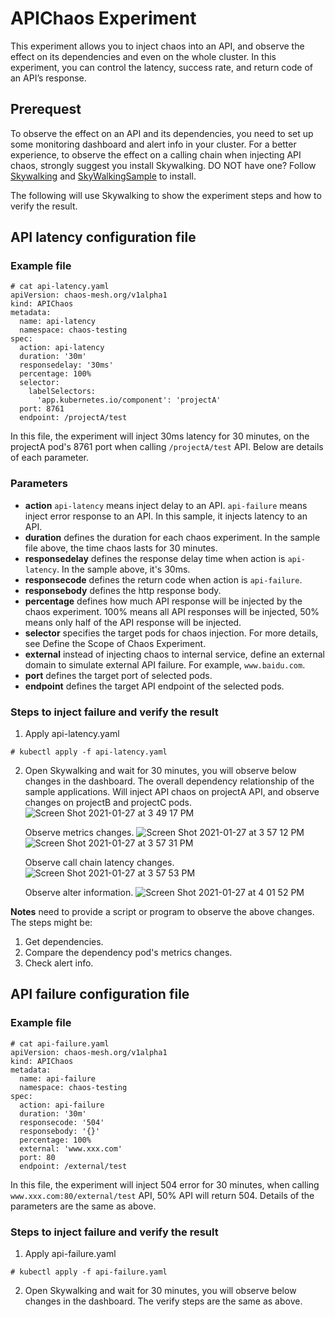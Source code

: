 # APIChaos Experiment
This experiment allows you to inject chaos into an API, and observe the effect on its dependencies and even on the whole cluster.  In this experiment, you can control the latency, success rate, and return code of an API’s response.

## Prerequest
To observe the effect on an API and its dependencies, you need to set up some monitoring dashboard and alert info in your cluster. For a better experience, to observe the effect on a calling chain when injecting API chaos, strongly suggest you install Skywalking. DO NOT have one? Follow [Skywalking](https://github.com/apache/skywalking/blob/8.3.0/docs-hotfix/docs/en/setup/README.md) and [SkyWalkingSample](https://github.com/beckjin/SkyWalkingSample) to install.

The following will use Skywalking to show the experiment steps and how to verify the result.

## API latency configuration file
### Example file
```
# cat api-latency.yaml
apiVersion: chaos-mesh.org/v1alpha1
kind: APIChaos
metadata:
  name: api-latency
  namespace: chaos-testing
spec:
  action: api-latency
  duration: '30m'
  responsedelay: '30ms'
  percentage: 100%
  selector:
    labelSelectors:
      'app.kubernetes.io/component': 'projectA'
  port: 8761
  endpoint: /projectA/test
```

In this file, the experiment will inject 30ms latency for 30 minutes, on the projectA pod's 8761 port when calling `/projectA/test` API. Below are details of each parameter.

### Parameters
* **action** `api-latency` means inject delay to an API. `api-failure` means inject error response to an API. In this sample, it injects latency to an API.
* **duration** defines the duration for each chaos experiment. In the sample file above, the time chaos lasts for 30 minutes.
* **responsedelay** defines the response delay time when action is `api-latency`. In the sample above, it's 30ms.
* **responsecode** defines the return code when action is `api-failure`.
*  **responsebody** defines the http response body.
* **percentage** defines how much API response will be injected by the chaos experiment. 100% means all API responses will be injected, 50% means only half of the API response will be injected.
* **selector** specifies the target pods for chaos injection. For more details, see Define the Scope of Chaos Experiment.
* **external** instead of injecting chaos to internal service, define an external domain to simulate external API failure. For example, `www.baidu.com`.
* **port** defines the target port of selected pods.
* **endpoint** defines the target API endpoint of the selected pods.

### Steps to inject failure and verify the result
1. Apply api-latency.yaml
```
# kubectl apply -f api-latency.yaml
```
2. Open Skywalking and wait for 30 minutes, you will observe below changes in the dashboard.
    The overall dependency relationship of the sample applications. Will inject API chaos on projectA API, and observe changes on projectB and projectC pods.
![Screen Shot 2021-01-27 at 3 49 17 PM](https://user-images.githubusercontent.com/24226678/105968448-11979200-60c2-11eb-8581-f4138f696a05.png)

    Observe metrics changes.
![Screen Shot 2021-01-27 at 3 57 12 PM](https://user-images.githubusercontent.com/24226678/105968479-19573680-60c2-11eb-875f-95fe2a0dfb90.png)
![Screen Shot 2021-01-27 at 3 57 31 PM](https://user-images.githubusercontent.com/24226678/105968486-1b20fa00-60c2-11eb-82b3-3c696ff5dbbb.png)

    Observe call chain latency changes.
![Screen Shot 2021-01-27 at 3 57 53 PM](https://user-images.githubusercontent.com/24226678/105968515-22e09e80-60c2-11eb-995b-7f3676dd3c0f.png)

    Observe alter information.
![Screen Shot 2021-01-27 at 4 01 52 PM](https://user-images.githubusercontent.com/24226678/105968532-27a55280-60c2-11eb-962c-c62d8f3c074a.png)

**Notes** need to provide a script or program to observe the above changes. The steps might be: 
1. Get dependencies.
2. Compare the dependency pod's metrics changes.
3. Check alert info. 

## API failure configuration file
### Example file
```
# cat api-failure.yaml
apiVersion: chaos-mesh.org/v1alpha1
kind: APIChaos
metadata:
  name: api-failure
  namespace: chaos-testing
spec:
  action: api-failure
  duration: '30m'
  responsecode: '504'
  responsebody: '{}'
  percentage: 100%
  external: 'www.xxx.com'
  port: 80
  endpoint: /external/test
```

In this file, the experiment will inject 504 error for 30 minutes, when calling `www.xxx.com:80/external/test` API, 50% API will return 504. Details of the parameters are the same as above.

### Steps to inject failure and verify the result
1. Apply api-failure.yaml
```
# kubectl apply -f api-failure.yaml
```
2. Open Skywalking and wait for 30 minutes, you will observe below changes in the dashboard.
The verify steps are the same as above.
